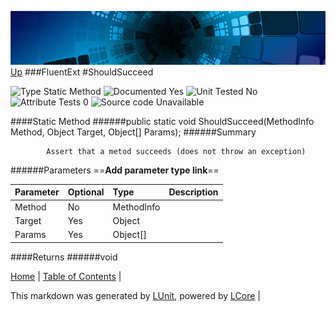 ![](../Content/LCore-banner-small.png "")
[Up](FluentExt.md)
###FluentExt
#ShouldSucceed

![Type Static Method](http://b.repl.ca/v1/Type-Static%20Method-lightgrey.png "") ![Documented Yes](http://b.repl.ca/v1/Documented-Yes-brightgreen.png "") ![Unit Tested No](http://b.repl.ca/v1/Unit%20Tested-No-lightgrey.png "") ![Attribute Tests 0](http://b.repl.ca/v1/Attribute%20Tests-0-lightgrey.png "") ![Source code Unavailable](http://b.repl.ca/v1/Source%20code-Unavailable-red.png "")

####Static Method
######public static void ShouldSucceed(MethodInfo Method, Object Target, Object[] Params);
######Summary

            Assert that a metod succeeds (does not throw an exception)
            
######Parameters
==__Add parameter type link__==

Parameter | Optional | Type | Description
:---  | :---  | :---  | :--- 
Method | No | MethodInfo | 
Target | Yes | Object | 
Params | Yes | Object[] | 

####Returns
######void

[Home](../../README.md) | [Table of Contents](../../TableOfContents.md) | 


This markdown was generated by [LUnit](https://github.com/CodeSingularity/LUnit), powered by [LCore](https://github.com/CodeSingularity/LCore) | 

